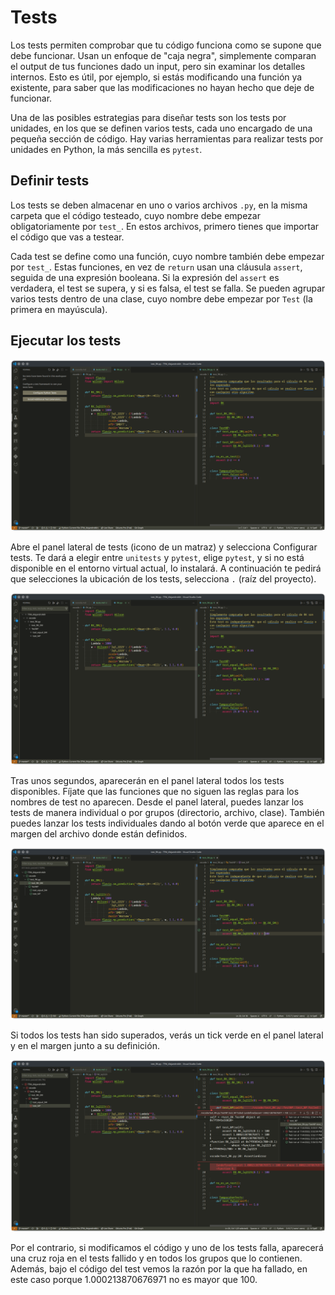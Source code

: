 # Tests

Los tests permiten comprobar que tu código funciona como se supone que debe funcionar. Usan un enfoque de "caja negra", simplemente comparan el output de tus funciones dado un input, pero sin examinar los detalles internos. Esto es útil, por ejemplo, si estás modificando una función ya existente, para saber que las modificaciones no hayan hecho que deje de funcionar.

Una de las posibles estrategias para diseñar tests son los tests por unidades, en los que se definen varios tests, cada uno encargado de una pequeña sección de código. Hay varias herramientas para realizar tests por unidades en Python, la más sencilla es `pytest`.

## Definir tests

Los tests se deben almacenar en uno o varios archivos `.py`, en la misma carpeta que el código testeado, cuyo nombre debe empezar obligatoriamente por `test_`. En estos archivos, primero tienes que importar el código que vas a testear.

Cada test se define como una función, cuyo nombre también debe empezar por `test_`. Estas funciones, en vez de `return` usan una cláusula `assert`, seguida de una expresión booleana. Si la expresión del `assert` es verdadera, el test se supera, y si es falsa, el test se falla. Se pueden agrupar varios tests dentro de una clase, cuyo nombre debe empezar por `Test` (la primera en mayúscula).

## Ejecutar los tests

![panel de tests](28.png)

Abre el panel lateral de tests (icono de un matraz) y selecciona Configurar tests. Te dará a elegir entre `unitests` y `pytest`, elige `pytest`, y si no está disponible en el entorno virtual actual, lo instalará. A continuación te pedirá que selecciones la ubicación de los tests, selecciona `.` (raíz del proyecto).

![lista de tests](29.png)

Tras unos segundos, aparecerán en el panel lateral todos los tests disponibles. Fíjate que las funciones que no siguen las reglas para los nombres de test no aparecen. Desde el panel lateral, puedes lanzar los tests de manera individual o por grupos (directorio, archivo, clase). También puedes lanzar los tests individuales dando al botón verde que aparece en el margen del archivo donde están definidos.

![tests superados](30.png)

Si todos los tests han sido superados, verás un tick verde en el panel lateral y en el margen junto a su definición.

![tests fallados](31.png)

Por el contrario, si modificamos el código y uno de los tests falla, aparecerá una cruz roja en el tests fallido y en todos los grupos que lo contienen. Además, bajo el código del test vemos la razón por la que ha fallado, en este caso porque 1.000213870676971 no es mayor que 100.
